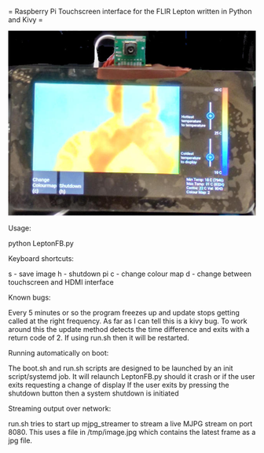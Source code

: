 = Raspberry Pi Touchscreen interface for the FLIR Lepton written in Python and Kivy =

![A photo of the thermal imager](screenshot.jpg)

Usage:

python LeptonFB.py

Keyboard shortcuts:

s - save image
h - shutdown pi
c - change colour map
d - change between touchscreen and HDMI interface

Known bugs:

Every 5 minutes or so the program freezes up and update stops getting called at the right frequency.
As far as I can tell this is a kivy bug. To work around this the update method detects the time difference and 
exits with a return code of 2. If using run.sh then it will be restarted. 

Running automatically on boot:

The boot.sh and run.sh scripts are designed to be launched by an init script/systemd job. 
It will relaunch LeptonFB.py should it crash or if the user exits requesting a change of display
If the user exits by pressing the shutdown button then a system shutdown is initiated

Streaming output over network:

run.sh tries to start up mjpg_streamer to stream a live MJPG stream on port 8080. This uses a file in /tmp/image.jpg
which contains the latest frame as a jpg file. 

